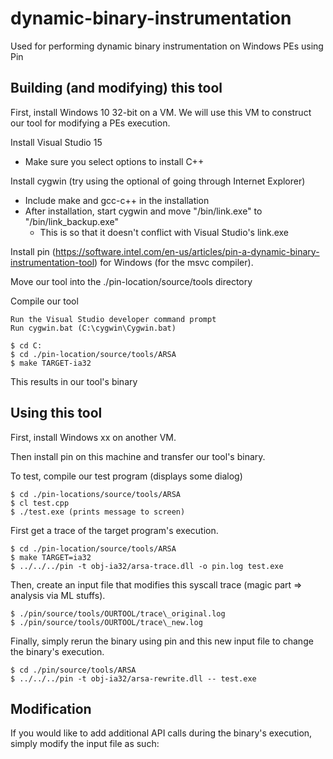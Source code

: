 # dynamic-binary-instrumentation
Used for performing dynamic binary instrumentation on Windows PEs using Pin

## Building (and modifying) this tool
First, install Windows 10 32-bit on a VM.
We will use this VM to construct our tool for modifying a PEs execution.

Install Visual Studio 15
  - Make sure you select options to install C++

Install cygwin (try using the optional of going through Internet Explorer)
  - Include make and gcc-c++ in the installation
  - After installation, start cygwin and move "/bin/link.exe" to "/bin/link\_backup.exe"
    - This is so that it doesn't conflict with Visual Studio's link.exe

Install pin (https://software.intel.com/en-us/articles/pin-a-dynamic-binary-instrumentation-tool)
for Windows (for the msvc compiler).

Move our tool into the ./pin-location/source/tools directory

Compile our tool
```
Run the Visual Studio developer command prompt
Run cygwin.bat (C:\cygwin\Cygwin.bat)

$ cd C:
$ cd ./pin-location/source/tools/ARSA
$ make TARGET-ia32
```

This results in our tool's binary

## Using this tool
First, install Windows xx on another VM.

Then install pin on this machine and transfer our tool's binary.

To test, compile our test program (displays some dialog)
```
$ cd ./pin-locations/source/tools/ARSA
$ cl test.cpp
$ ./test.exe (prints message to screen)
```

First get a trace of the target program's execution.
```
$ cd ./pin-location/source/tools/ARSA
$ make TARGET=ia32
$ ../../../pin -t obj-ia32/arsa-trace.dll -o pin.log test.exe
```

Then, create an input file that modifies this syscall trace (magic part => analysis via ML stuffs).
```
$ ./pin/source/tools/OURTOOL/trace\_original.log
$ ./pin/source/tools/OURTOOL/trace\_new.log
```

Finally, simply rerun the binary using pin and this new input file to change
the binary's execution.
```
$ cd ./pin/source/tools/ARSA
$ ../../../pin -t obj-ia32/arsa-rewrite.dll -- test.exe
```

## Modification

If you would like to add additional API calls during the binary's execution,
simply modify the input file as such:
